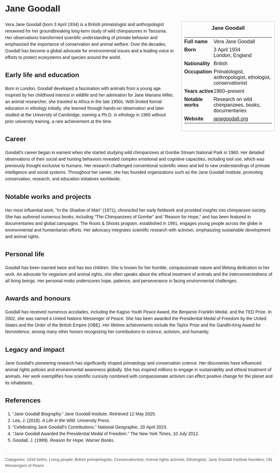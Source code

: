 <!DOCTYPE html>
<html>
<head>
  <title>Jane Goodall – Profile</title>
  <style>
    body { font-family: Arial, sans-serif; margin: 2rem auto; max-width: 960px; line-height: 1.5; }
    aside.infobox { float: right; width: 280px; margin: 0 0 1rem 1.5rem; border: 1px solid #ccc; padding: 0.5rem; font-size: 0.9rem; }
    aside.infobox h3 { text-align: center; margin-top: 0; }
    aside.infobox table { width: 100%; border-collapse: collapse; }
    aside.infobox td { padding: 0.25rem 0; vertical-align: top; }
    h1 { margin-top: 0; }
    footer.categories { font-size: 0.8rem; color: #555; border-top: 1px solid #ddd; padding-top: 0.5rem; margin-top: 2rem; }
  </style>
</head>
<body>
  <h1>Jane Goodall</h1>
  <aside class="infobox">
    <h3>Jane Goodall</h3>
    <table>
      <tr><td><strong>Full name</strong></td><td>Vera Jane Goodall</td></tr>
      <tr><td><strong>Born</strong></td><td>3 April 1934<br>London, England</td></tr>
      <tr><td><strong>Nationality</strong></td><td>British</td></tr>
      <tr><td><strong>Occupation</strong></td><td>Primatologist, anthropologist, ethologist, conservationist</td></tr>
      <tr><td><strong>Years active</strong></td><td>1960–present</td></tr>
      <tr><td><strong>Notable works</strong></td><td>Research on wild chimpanzees, books, documentaries</td></tr>
      <tr><td><strong>Website</strong></td><td><a href="https://janegoodall.org">janegoodall.org</a></td></tr>
    </table>
  </aside>
  <p>Vera Jane Goodall (born 3 April 1934) is a British primatologist and anthropologist renowned for her groundbreaking long-term study of wild chimpanzees in Tanzania. Her observations transformed scientific understanding of primate behavior and emphasized the importance of conservation and animal welfare. Over the decades, Goodall has become a global advocate for environmental issues and a leading voice in efforts to protect ecosystems and species around the world.</p>
  
  <h2>Early life and education</h2>
  <p>Born in London, Goodall developed a fascination with animals from a young age. Inspired by her childhood interest in wildlife and her admiration for Jane Mariana Miller, an animal researcher, she traveled to Africa in the late 1950s. With limited formal education in ethology initially, she learned through hands-on observation and later studied at the University of Cambridge, earning a Ph.D. in ethology in 1965 without prior university training, a rare achievement at the time.</p>
  
  <h2>Career</h2>
  <p>Goodall’s career began in earnest when she started studying wild chimpanzees at Gombe Stream National Park in 1960. Her detailed observations of their social and hunting behaviors revealed complex emotional and cognitive capacities, including tool use, which was previously thought exclusive to humans. Her research challenged conventional scientific views and led to new understandings of primate intelligence and social systems. Throughout her career, she has founded organizations such as the Jane Goodall Institute, promoting conservation, research, and education initiatives worldwide.</p>
  
  <h2>Notable works and projects</h2>
  <p>Her most influential work, "In the Shadow of Man" (1971), chronicled her early fieldwork and provided insights into chimpanzee society. She has authored numerous books, including "The Chimpanzees of Gombe" and "Reason for Hope," and has been featured in documentaries and global campaigns. The Roots & Shoots program, established in 1991, engages young people across the globe in environmental and humanitarian efforts. Her advocacy integrates scientific research with activism, emphasizing sustainable development and animal rights.</p>
  
  <h2>Personal life</h2>
  <p>Goodall has been married twice and has two children. She is known for her humble, compassionate nature and lifelong dedication to her work. An advocate for veganism and animal rights, she often speaks about the ethical treatment of animals and the interconnectedness of all living beings. Her personal motto underscores hope, patience, and perseverance in facing environmental challenges.</p>
  
  <h2>Awards and honours</h2>
  <p>Goodall has received numerous accolades, including the Kagiso Youth Peace Award, the Benjamin Franklin Medal, and the TED Prize. In 2002, she was named a United Nations Messenger of Peace. She has been awarded the Presidential Medal of Freedom by the United States and the Order of the British Empire (OBE). Her lifetime achievements include the Taylor Prize and the Gandhi-King Award for Nonviolence, among many other honors recognizing her contributions to science, activism, and humanity.</p>
  
  <h2>Legacy and impact</h2>
  <p>Jane Goodall’s pioneering research has significantly shaped primatology and conservation science. Her discoveries have influenced animal rights policies and environmental awareness globally. She has inspired millions to engage in sustainability and ethical treatment of animals. Her work exemplifies how scientific curiosity combined with compassionate activism can effect positive change for the planet and its inhabitants.</p>
  
  <h2>References</h2>
  <ol>
    <li>“Jane Goodall Biography.” Jane Goodall Institute. Retrieved 12 May 2025.</li>
    <li>Lea, J. (2018). <i>A Life in the Wild</i>. University Press.</li>
    <li>“Celebrating Jane Goodall’s Contributions.” National Geographic, 20 April 2023.</li>
    <li>“Jane Goodall Awarded the Presidential Medal of Freedom.” The New York Times, 10 July 2012.</li>
    <li>Goodall, J. (1999). <i>Reason for Hope</i>. Warner Books.</li>
  </ol>
  
  <footer class="categories">Categories: 1934 births; Living people; British primatologists; Conservationists; Animal rights activists; Ethologists; Jane Goodall Institute founders; UN Messengers of Peace</footer>
</body>
</html>